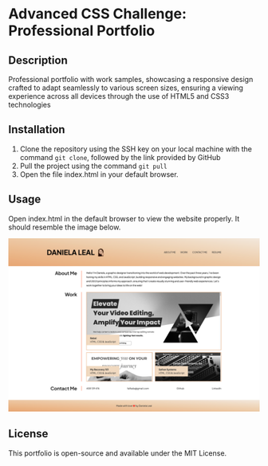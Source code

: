 # Advanced CSS Challenge: Professional Portfolio

## Description
Professional portfolio with work samples, showcasing a responsive design crafted to adapt seamlessly to various screen sizes, ensuring a viewing experience across all devices through the use of HTML5 and CSS3 technologies

## Installation 
1. Clone the repository using the SSH key on your local machine with the command `git clone`, followed by the link provided by GitHub
2. Pull the project using the command `git pull`
3. Open the file index.html in your default browser.

## Usage
Open index.html in the default browser to view the website properly. It should resemble the image below.
  
  ![Screenshot of the website demonstrating how it should appear](assets/img/screenshot.png)


## License
This portfolio is open-source and available under the MIT License.

